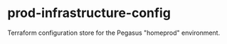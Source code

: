 # prod-infrastructure-config
Terraform configuration store for the Pegasus "homeprod" environment. 
